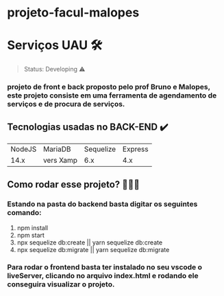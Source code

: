 # projeto-facul-malopes

<h1>Serviços UAU 🛠️</h1>

> Status: Developing ⚠️

### projeto de front e back proposto pelo prof Bruno e Malopes, este projeto consiste em uma ferramenta de agendamento de serviços e de procura de serviços.

<h2>Tecnologias usadas no BACK-END ✔️</h2>
<table>
  <tr>
    <td>NodeJS</td>
    <td>MariaDB</td>
    <td>Sequelize</td>
    <td>Express</td>
  </tr>
  <tr>
    <td>14.x</td>
    <td>vers Xamp</td>
    <td>6.x</td>
    <td>4.x</td>
  </tr>
</table>

## Como rodar esse projeto? 🏃🏽‍♂️
### Estando na pasta do backend basta digitar os seguintes comando:

1) npm install
2) npm start
3) npx sequelize db:create || yarn sequelize db:create
4) npx sequelize db:migrate || yarn sequelize db:migrate

### Para rodar o frontend basta ter instalado no seu vscode o liveServer, clicando no arquivo index.html e rodando ele conseguira visualizar o projeto.
